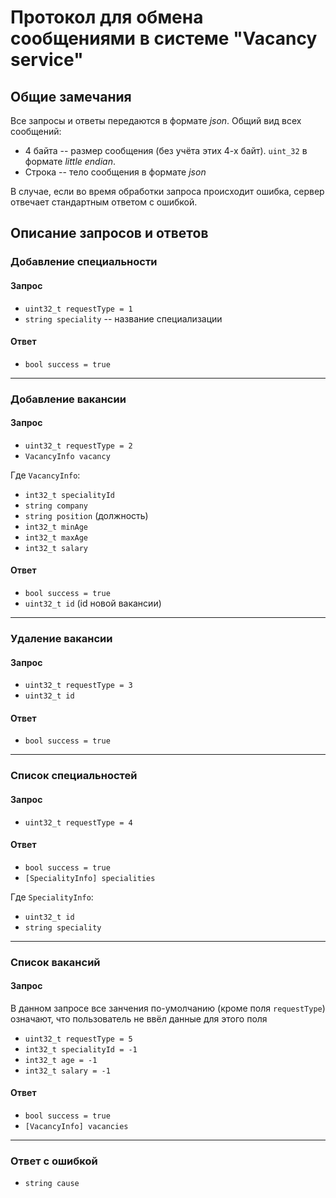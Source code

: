 # Протокол для обмена сообщениями в системе "Vacancy service"

## Общие замечания

Все запросы и ответы передаются в формате _json_. Общий вид всех сообщений:
- 4 байта -- размер сообщения (без учёта этих 4-х байт). `uint_32` в формате _little endian_.
- Строка -- тело сообщения в формате _json_

В случае, если во время обработки запроса происходит ошибка, сервер отвечает стандартным ответом с ошибкой. 

## Описание запросов и ответов

### Добавление специальности

#### Запрос

- `uint32_t requestType = 1`
- `string speciality` -- название специализации

#### Ответ

- `bool success = true`

---

### Добавление вакансии

#### Запрос

- `uint32_t requestType = 2`
- `VacancyInfo vacancy`

Где `VacancyInfo`:
- `int32_t specialityId`
- `string company`
- `string position` (должность)
- `int32_t minAge`
- `int32_t maxAge`
- `int32_t salary`

#### Ответ

- `bool success = true`
- `uint32_t id` (id новой вакансии)

---

### Удаление вакансии

#### Запрос

- `uint32_t requestType = 3`
- `uint32_t id`

#### Ответ

- `bool success = true`

---

### Список специальностей

#### Запрос

- `uint32_t requestType = 4`

#### Ответ

- `bool success = true`
- `[SpecialityInfo] specialities`

Где `SpecialityInfo`:
- `uint32_t id`
- `string speciality`

---

### Список вакансий

#### Запрос

В данном запросе все занчения по-умолчанию (кроме поля `requestType`) означают, что пользователь не ввёл данные для этого поля

- `uint32_t requestType = 5`
- `int32_t specialityId = -1`
- `int32_t age = -1`
- `int32_t salary = -1`

#### Ответ

- `bool success = true`
- `[VacancyInfo] vacancies`

---

### Ответ с ошибкой

- `string cause`
